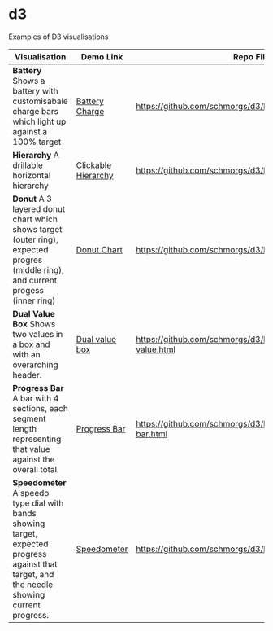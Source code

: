 # d3
Examples of D3 visualisations


| Visualisation | Demo Link | Repo File |
| --- | --- | --- |
| **Battery**  Shows a battery with customisabale charge bars which light up against a 100% target | [Battery Charge](http://www.clevertrevor.com/wiki/doku.php?id=battery_charge) | https://github.com/schmorgs/d3/blob/master/battery.html|
| **Hierarchy**  A drillable horizontal hierarchy  | [Clickable Hierarchy](http://www.clevertrevor.com/wiki/doku.php?id=drillable_hierarchy)| https://github.com/schmorgs/d3/blob/master/hierarchy.html | 
| **Donut**  A 3 layered donut chart which shows target (outer ring), expected progres (middle ring), and current progess (inner ring) | [Donut Chart](http://www.clevertrevor.com/wiki/doku.php?id=donut_chart) | https://github.com/schmorgs/d3/blob/master/donut.html | 
| **Dual Value Box**  Shows two values in a box and with an overarching header. | [Dual value box](http://www.clevertrevor.com/wiki/doku.php?id=dual_value_info_box) | https://github.com/schmorgs/d3/blob/master/dual-value.html |  
| **Progress Bar**  A bar with 4 sections, each segment length representing that value against the overall total. | [Progress Bar](http://www.clevertrevor.com/wiki/doku.php?id=progress_strip) | https://github.com/schmorgs/d3/blob/master/progress-bar.html | 
| **Speedometer**  A speedo type dial with bands showing target, expected progress against that target, and the needle showing current progress. | [Speedometer](http://www.clevertrevor.com/wiki/doku.php?id=speedo_dial) | https://github.com/schmorgs/d3/blob/master/speedo.html | 



